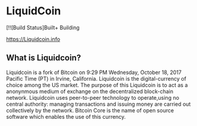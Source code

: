 LiquidCoin
============================

[!![Build Status]Built+ Building

https://Liquidcoin.info

What is Liquidcoin?
----------------
Liquidcoin is a fork of Bitcoin on 9:29 PM Wednesday, October 18, 2017 Pacific Time (PT) in Irvine, California. Liquidcoin is the digital-currency of choice among the US market.
The purpose of this Liquidcoin is to act as a anonynmous medium of exchange on the decentralized block-chain network.
Liquidcoin uses peer-to-peer technology to operate,using no central authority: managing transactions and issuing money are carried out collectively by the network. Bitcoin Core is the name of open source
software which enables the use of this currency.

